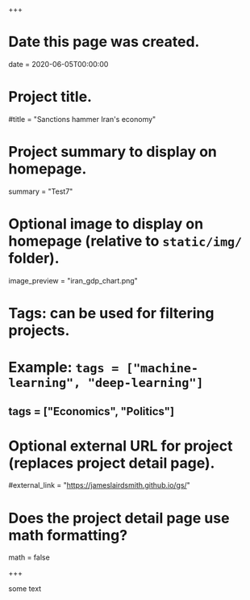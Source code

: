 +++
# Date this page was created.
date = 2020-06-05T00:00:00

# Project title.
#title = "Sanctions hammer Iran's economy"

# Project summary to display on homepage.
summary = "Test7"

# Optional image to display on homepage (relative to `static/img/` folder).
image_preview = "iran_gdp_chart.png"

# Tags: can be used for filtering projects.
# Example: `tags = ["machine-learning", "deep-learning"]`
## tags = ["Economics", "Politics"]

# Optional external URL for project (replaces project detail page).
#external_link = "https://jameslairdsmith.github.io/gs/"

# Does the project detail page use math formatting?
math = false

+++
<html>
<head>
<title>This is my title.</title>
<script src="https://cdn.jsdelivr.net/npm/vega@5"></script>
<script src="https://cdn.jsdelivr.net/npm/vega-lite@4"></script>
<script src="https://cdn.jsdelivr.net/npm/vega-embed@6"></script>
<script src="https://cdn.jsdelivr.net/npm/vega-lite-api@0.11.0"></script>
</head>

<style>

#visContainer {
  width: min(630px, 100%);
  margin: auto;
  background: red;
}

#vis {
  width: 100%;
  margin: auto;
  background: #ccc;
}

</style>

<body>

<div id="visContainer">

<div id="vis"></div>

</div>

<script type="text/javascript">

myValues = [
            {a: 'A', b: 28},
            {a: 'B', b: 55},
            {a: 'C', b: 43},
            {a: 'D', b: 91},
            {a: 'E', b: 81},
            {a: 'F', b: 53},
            {a: 'G', b: 19},
            {a: 'H', b: 87},
            {a: 'I', b: 52}
          ];

const yourVlSpec = vl
        .markBar()
        .data(myValues)
        .encode(
          vl.x().fieldQ("b"),
          vl.y().fieldN("a"),
          vl.tooltip(["b", "a"])
        )
        .width("container")
        .height(200)
        .autosize("fit")
        .toJSON();
      
opt = ({
  "actions": false,
  "tooltip": false
});
      
vegaEmbed('#vis', yourVlSpec, opt);
      
</script>

</body>

</html>

some text